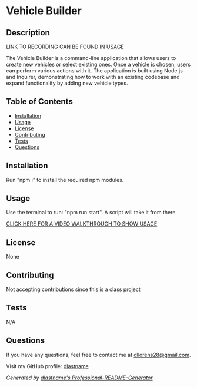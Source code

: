 # Vehicle Builder 

## Description

LINK TO RECORDING CAN BE FOUND IN [USAGE](#usage)

The Vehicle Builder is a command-line application that allows users to create new vehicles or select existing ones. Once a vehicle is chosen, users can perform various actions with it. The application is built using Node.js and Inquirer, demonstrating how to work with an existing codebase and expand functionality by adding new vehicle types.

## Table of Contents

- [Installation](#installation)
- [Usage](#usage)
- [License](#license)
- [Contributing](#contributing)
- [Tests](#tests)
- [Questions](#questions)

## Installation

Run "npm i" to install the required npm modules.

## Usage

Use the terminal to run: "npm run start". A script will take it from there

[CLICK HERE FOR A VIDEO WALKTHROUGH TO SHOW USAGE](https://drive.google.com/file/d/1Jhy9LxlTCHjOGFRlvNSCofAxXrfjR2SY/view?usp=sharing)

## License

None

## Contributing

Not accepting contributions since this is a class project

## Tests

N/A

## Questions

If you have any questions, feel free to contact me at dllorens28@gmail.com.  

Visit my GitHub profile: [dlastname](https://github.com/dlastname)

*Generated by [dlastname's Professional-README-Generator](https://github.com/dlastname/Professional-README-Generator)*